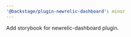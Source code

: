 ```yaml
---
'@backstage/plugin-newrelic-dashboard': minor
---
```


Add storybook for newrelic-dashboard plugin.
